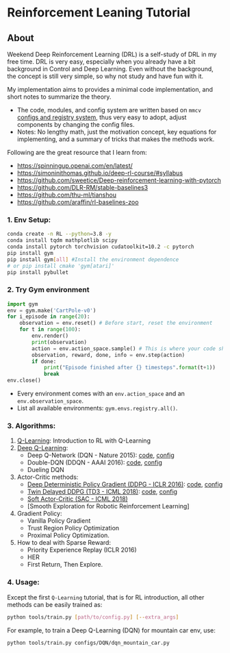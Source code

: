 # Reinforcement Leaning Tutorial

## About
Weekend Deep Reinforcement Learning (DRL) is a self-study of DRL in my free time. 
DRL is very easy, especially when you already have a bit background in Control and Deep Learning. 
Even without the background, the concept is still very simple, so why not study and have fun with it.

My implementation aims to provides a minimal code implementation, and short notes to summarize the theory.
+ The code, modules, and config system are written based on `mmcv` [configs and registry system](https://mmcv.readthedocs.io/en/latest/understand_mmcv.html), thus very easy to adopt, adjust components by changing the config files.
+ Notes: No lengthy math, just the motivation concept, key equations for implementing, and a summary of tricks that makes the methods work.  

Following are the great resource that I learn from:
+ https://spinningup.openai.com/en/latest/
+ https://simoninithomas.github.io/deep-rl-course/#syllabus
+ https://github.com/sweetice/Deep-reinforcement-learning-with-pytorch
+ https://github.com/DLR-RM/stable-baselines3
+ https://github.com/thu-ml/tianshou
+ https://github.com/araffin/rl-baselines-zoo
### 1. Env Setup:
   
```bash 
conda create -n RL --python=3.8 -y
conda install tqdm mathplotlib scipy
conda install pytorch torchvision cudatoolkit=10.2 -c pytorch
pip install gym 
pip install gym[all] #Install the environment dependence
# or pip install cmake 'gym[atari]'
pip install pybullet
``` 

### 2. Try Gym environment
   
```python
import gym
env = gym.make('CartPole-v0')
for i_episode in range(20):
    observation = env.reset() # Before start, reset the environment 
    for t in range(100):
        env.render()            
        print(observation)
        action = env.action_space.sample() # This is where your code should return action
        observation, reward, done, info = env.step(action)
        if done:
            print("Episode finished after {} timesteps".format(t+1))
            break
env.close()
```

+ Every environment comes with an `env.action_space` and an `env.observation_space`.
+ List all available environments: `gym.envs.registry.all()`.

### 3. Algorithms:

1. [Q-Learning](configs/QLearning/ReadMe.md): Introduction to RL with Q-Learning
2. [Deep Q-Learning](configs/DQN/ReadMe.md): 
   + Deep Q-Network (DQN - Nature 2015):  [code](drl/models/agents/dqn.py), [config](configs/DQN/dqn_mountain_car.py) 
   + Double-DQN (DDQN - AAAI 2016): [code](drl/models/agents/double_dqn.py), [config](configs/DQN/ddqn_mountain_car.py) 
   + Dueling DQN
3. Actor-Critic methods:
   + [Deep Deterministic Policy Gradient (DDPG - ICLR 2016)](configs/DDPG/ReadMe.pdf): [code](drl/models/agents/ddpg.py), [config](configs/DDPG/ddpg_mountaincar_continuous.py)
   + [Twin Delayed DDPG (TD3 - ICML 2018)](configs/TD3/ReadMe.pdf): [code](drl/models/agents/td3.py), [config](configs/TD3/td3_mountaincar_continuous.py)
   + [Soft Actor-Critic (SAC - ICML 2018)](config/SAC/README.md)
   + [Smooth Exploration for Robotic Reinforcement Learning]
4. Gradient Policy:
   + Vanilla Policy Gradient 
   + Trust Region Policy Optimization
   + Proximal Policy Optimization.
5. How to deal with Sparse Reward:
   + Priority Experience Replay (ICLR 2016)
   + HER 
   + First Return, Then Explore.
### 4. Usage:

Except the first `Q-Learning` tutorial, that is for RL introduction, all other methods can be easily trained as:

```bash
python tools/train.py [path/to/config.py] [--extra_args]
```
For example, to train a Deep Q-Learning (DQN) for mountain car env, use:
```bash
python tools/train.py configs/DQN/dqn_mountain_car.py
```
